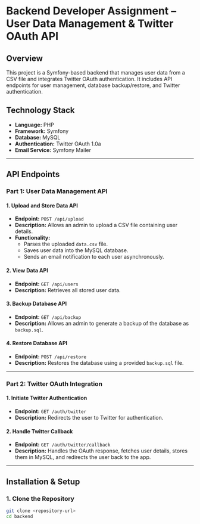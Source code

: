 # Backend Developer Assignment – User Data Management & Twitter OAuth API

## Overview
This project is a Symfony-based backend that manages user data from a CSV file and integrates Twitter OAuth authentication. It includes API endpoints for user management, database backup/restore, and Twitter authentication.

## Technology Stack
- **Language:** PHP
- **Framework:** Symfony
- **Database:** MySQL
- **Authentication:** Twitter OAuth 1.0a
- **Email Service:** Symfony Mailer

---

## **API Endpoints**

### **Part 1: User Data Management API**

#### 1. Upload and Store Data API
- **Endpoint:** `POST /api/upload`
- **Description:** Allows an admin to upload a CSV file containing user details.
- **Functionality:**
  - Parses the uploaded `data.csv` file.
  - Saves user data into the MySQL database.
  - Sends an email notification to each user asynchronously.

#### 2. View Data API
- **Endpoint:** `GET /api/users`
- **Description:** Retrieves all stored user data.

#### 3. Backup Database API
- **Endpoint:** `GET /api/backup`
- **Description:** Allows an admin to generate a backup of the database as `backup.sql`.

#### 4. Restore Database API
- **Endpoint:** `POST /api/restore`
- **Description:** Restores the database using a provided `backup.sql` file.

---

### **Part 2: Twitter OAuth Integration**

#### 1. Initiate Twitter Authentication
- **Endpoint:** `GET /auth/twitter`
- **Description:** Redirects the user to Twitter for authentication.

#### 2. Handle Twitter Callback
- **Endpoint:** `GET /auth/twitter/callback`
- **Description:** Handles the OAuth response, fetches user details, stores them in MySQL, and redirects the user back to the app.

---

## **Installation & Setup**

### **1. Clone the Repository**
```sh
git clone <repository-url>
cd backend
